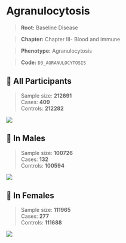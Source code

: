 # Agranulocytosis

> **Root:** Baseline Disease  

> **Chapter:** Chapter III- Blood and immune  

> **Phenotype:** Agranulocytosis  

> **Code:** `D3_AGRANULOCYTOSIS`

## 🧪 All Participants  
> Sample size: **212691**  
> Cases: **409**  
> Controls: **212282**
<img src="/Disease/Figures/ALL/Baseline/D3_AGRANULOCYTOSIS.png"/>
<CsvTable src="/public/Disease/Data/ALL/Baseline/LG_D3_AGRANULOCYTOSIS.csv" label="🔍 View full results" />

## 👨 In Males  
> Sample size: **100726**  
> Cases: **132**  
> Controls: **100594**
<img src="/Disease/Figures/Male/Baseline/D3_AGRANULOCYTOSIS.png"/>
<CsvTable src="/public/Disease/Data/Male/Baseline/LG_D3_AGRANULOCYTOSIS.csv" label="🔍 View full results" />

## 👩 In Females  
> Sample size: **111965**  
> Cases: **277**  
> Controls: **111688**
<img src="/Disease/Figures/Female/Baseline/D3_AGRANULOCYTOSIS.png"/>
<CsvTable src="/public/Disease/Data/Female/Baseline/LG_D3_AGRANULOCYTOSIS.csv" label="🔍 View full results" />
